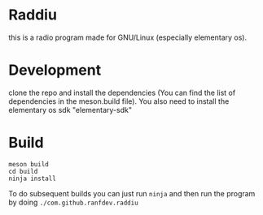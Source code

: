 # Raddiu
this is a radio program made for GNU/Linux (especially elementary os).

# Development
clone the repo and install the dependencies (You can find the list of dependencies in the meson.build file).
You also need to install the elementary os sdk "elementary-sdk"

# Build
````
meson build
cd build
ninja install
````

To do subsequent builds you can just run ```ninja``` and then run the program by doing ```./com.github.ranfdev.raddiu```
